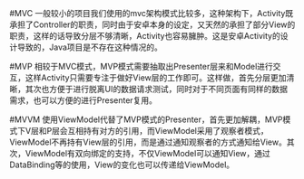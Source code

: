 #MVC
一般较小的项目我们使用的mvc架构模式比较多，这种架构下，Activity既承担了Controller的职责，同时由于安卓本身的设定，又天然的承担了部分View的职责，这样的话导致分层不够清晰，Activity也容易臃肿。这是安卓Activity的设计导致的，Java项目是不存在这种情况的。

#MVP
相较于MVC模式，MVP模式需要抽取出Presenter层来和Model进行交互，这样Activity只需要专注于做好View层的工作即可。这样做，首先分层更加清晰，其次也方便于进行脱离UI的数据请求测试，同时对于不同页面有同样的数据需求，也可以方便的进行Presenter复用。

#MVVM
使用ViewModel代替了MVP模式的Presenter，首先更加解耦，MVP模式下V层和P层会互相持有对方的引用，而ViewModel采用了观察者模式，ViewModel不再持有View层的引用，而是通过通知观察者的方式通知给View。其次，ViewModel有双向绑定的支持，不仅ViewModel可以通知View，通过DataBinding等的使用，View的变化也可以传递给ViewModel。